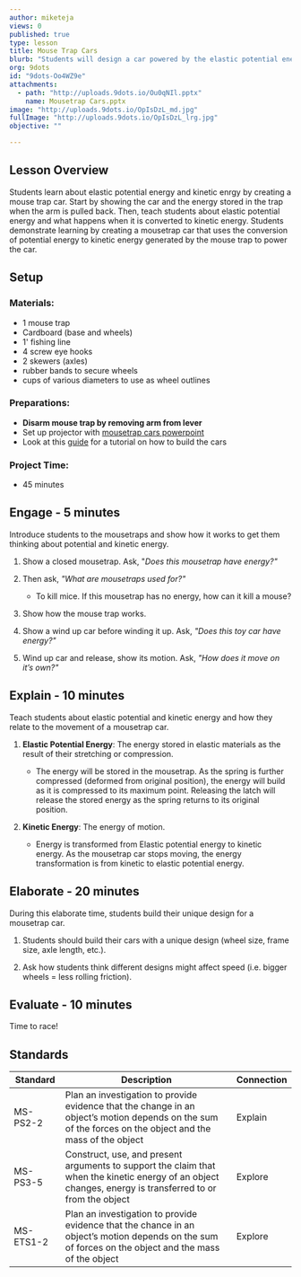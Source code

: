 ```yaml
---
author: miketeja
views: 0
published: true
type: lesson
title: Mouse Trap Cars
blurb: "Students will design a car powered by the elastic potential energy of a mouse trap #NGSS-MS-PS2-2 #NGSS-MS-PS3-5 #NGSS-MS-ETS1-2"
org: 9dots
id: "9dots-Oo4WZ9e"
attachments: 
  - path: "http://uploads.9dots.io/Ou0qNIl.pptx"
    name: Mousetrap Cars.pptx
image: "http://uploads.9dots.io/OpIsDzL_md.jpg"
fullImage: "http://uploads.9dots.io/OpIsDzL_lrg.jpg"
objective: ""

---
```


## Lesson Overview
Students learn about elastic potential energy and kinetic enrgy by creating a mouse trap car. Start by showing the car and the energy stored in the trap when the arm is pulled back. Then, teach students about elastic potential energy and what happens when it is converted to kinetic energy. Students demonstrate learning by creating a mousetrap car that uses the conversion of potential energy to kinetic energy generated by the mouse trap to power the car. 

## Setup
### Materials:

- 1 mouse trap
- Cardboard (base and wheels)
- 1' fishing line
- 4 screw eye hooks
- 2 skewers (axles)
- rubber bands to secure wheels
- cups of various diameters to use as wheel outlines

### Preparations:

- **Disarm mouse trap by removing arm from lever**
- Set up projector with [mousetrap cars powerpoint](http://uploads.9dots.io/Ou0qNIl.pptx)
- Look at this [guide](http://www.wikihow.com/Build-a-Mousetrap-Car) for a tutorial on how to build the cars

### Project Time:

- 45 minutes

## Engage - 5 minutes
Introduce students to the mousetraps and show how it works to get them thinking about potential and kinetic energy.

1. Show a closed mousetrap. Ask, "_Does this mousetrap have energy?"_

2. Then ask,  _"What are mousetraps used for?"_
	- To kill mice. If this mousetrap has no energy, how can it kill a mouse?
    
3. Show how the mouse trap works.

4. Show a wind up car before winding it up. Ask,  _"Does this toy car have energy?"_ 

5. Wind up car and release, show its motion. Ask, _"How does it move on it’s own?"_

## Explain - 10 minutes
Teach students about elastic potential and kinetic energy and how they relate to the movement of a mousetrap car.

1. **Elastic Potential Energy**: The energy stored in elastic materials as the result of their stretching or compression.
	- The energy will be stored in the mousetrap. As the spring is further compressed (deformed from original position), the energy will build as it is compressed to its maximum point. Releasing the latch will release the stored energy as the spring returns to its original position.

2. **Kinetic Energy**: The energy of motion.
	- Energy is transformed from Elastic potential energy to kinetic energy. As the mousetrap car stops moving, the energy transformation is from kinetic to elastic potential energy. 

## Elaborate - 20 minutes
During this elaborate time, students build their unique design for a mousetrap car.

1. Students should build their cars with a unique design (wheel size, frame size, axle length, etc.).

2. Ask how students think different designs might affect speed (i.e. bigger wheels = less rolling friction).

## Evaluate - 10 minutes
Time to race!

## Standards
| Standard      | Description   | Connection  |
| ------------- |---------------| ------|
| MS-PS2-2      | Plan an investigation to provide evidence that the change in an object’s motion depends on the sum of the forces on the object and the mass of the object | Explain |
| MS-PS3-5      | Construct, use, and present arguments to support the claim that when the kinetic energy of an object changes, energy is transferred to or from the object |   Explore |
| MS-ETS1-2 	| Plan an investigation to provide evidence that the chance in an object’s motion depends on the sum of forces on the object and the mass of the object   |   Explore |
